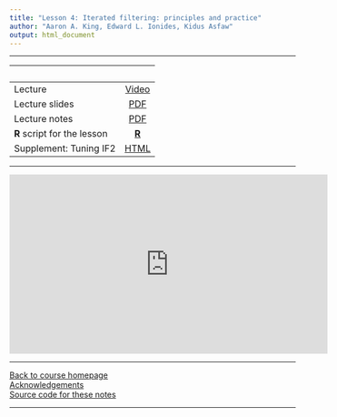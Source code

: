 ```yaml
---
title: "Lesson 4: Iterated filtering: principles and practice"
author: "Aaron A. King, Edward L. Ionides, Kidus Asfaw"
output: html_document
---
```


----------------------

| &nbsp;                      | &nbsp;                                                                            |
|:----------------------------|:---------------------------------------------------------------------------------:|
| Lecture                     | [Video](https://www.youtube.com/playlist?list=PLluGwj6FGt2S9cNE-rD3CZJY6X_KydOMi) |
| Lecture slides              | [PDF](slides.pdf)                                                                 |
| Lecture notes               | [PDF](notes.pdf)                                                                  |
| **R** script for the lesson | [**R**](main.R)                                                                   |
| Supplement: Tuning IF2      | [HTML](if2_settings.html)                                                         |

----------------------

<iframe width="560" height="315" src="https://www.youtube-nocookie.com/embed/videoseries?list=PLluGwj6FGt2S9cNE-rD3CZJY6X_KydOMi" frameborder="0" allow="accelerometer; autoplay; encrypted-media; gyroscope; picture-in-picture" allowfullscreen></iframe>

----------------------

[Back to course homepage](../index.html)  
[Acknowledgements](../acknowledge.html)  
[Source code for these notes](http://github.com/kingaa/sbied/tree/master/mif/)  

----------------------
